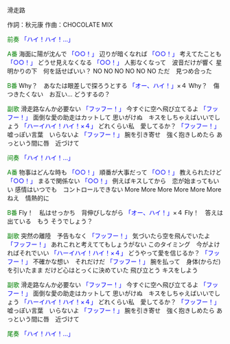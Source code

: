 滑走路

作詞：秋元康
作曲：CHOCOLATE MIX

<font color=green>前奏</font> 
<font color=blue>「ハイ！ハイ！…」</font> 

<font color=green>A番</font> 
海面に陽が沈んで <font color=blue>「○○！」</font> 
辺りが暗くなれば <font color=blue>「○○！」</font> 
考えてたことも <font color=blue>「○○！」</font> 
どうせ見えなくなる <font color=blue>「○○！」</font> 
人影なくなって　波音だけが響く
星明かりの下　何を話せばいい？
NO NO NO NO NO NO
ただ　見つめ合った

<font color=green>B番</font> 
Why？　あなたは眼差しで探ろうとする <font color=blue>「オー、ハイ！」</font>×４ 
Why？　傷つきたくない　お互い…
どうするの？

<font color=green>副歌</font> 
滑走路なんか必要ない <font color=blue>「フッフー！」</font> 
今すぐに空へ飛び立てるよ <font color=blue>「フッフー！」</font> 
面倒な愛の助走はカットして
思いがけぬ　キスをしちゃえばいいでしょう <font color=blue>「ハーイハイ！ハイ！×４」</font> 
どれくらい私　愛してるか？ <font color=blue>「フッフー！」</font> 
嘘っぽい言葉　いらないよ <font color=blue>「フッフー！」</font> 
腕を引き寄せ　強く抱きしめたら
あっという間に唇　近づけて

<font color=green>间奏</font> 
<font color=blue>「ハイ！ハイ！…」</font> 

<font color=green>A番</font> 
物事はどんな時も <font color=blue>「○○！」</font> 
順番が大事だって <font color=blue>「○○！」</font> 
教えられたけど <font color=blue>「○○！」</font> 
まるで関係ない <font color=blue>「○○！」</font> 
例えばキスしてから　恋が始まってもいい
感情はいつでも　コントロールできない
More More More More More More
ねえ　情熱的に

<font color=green>B番</font> 
Fly！　私はせっかち　背伸びしながら <font color=blue>「オー、ハイ！」</font>×４ 
Fly！　答えは出ている　もう
そうでしょう？

<font color=green>副歌</font> 
突然の離陸　予告もなく <font color=blue>「フッフー！」</font> 
気づいたら空を飛んでいたよ <font color=blue>「フッフー！」</font> 
あれこれと考えててもしょうがない
このタイミング　今がよければそれでいい <font color=blue>「ハーイハイ！ハイ！×４」</font> 
どうやって愛を信じるか？ <font color=blue>「フッフー！」</font> 
不確かな想い　それだけだ <font color=blue>「フッフー！」</font> 
腕を払って　身体(からだ)を引いたまま
だけど心はとっくに決めていた
飛び立とう
キスをしよう

<font color=green>副歌</font> 
滑走路なんか必要ない <font color=blue>「フッフー！」</font> 
今すぐに空へ飛び立てるよ <font color=blue>「フッフー！」</font> 
面倒な愛の助走はカットして
思いがけぬ　キスをしちゃえばいいでしょう <font color=blue>「ハーイハイ！ハイ！×４」</font> 
どれくらい私　愛してるか？ <font color=blue>「フッフー！」</font> 
嘘っぽい言葉　いらないよ <font color=blue>「フッフー！」</font> 
腕を引き寄せ　強く抱きしめたら
あっという間に唇　近づけて

<font color=green>尾奏</font> 
<font color=blue>「ハイ！ハイ！…」</font> 
